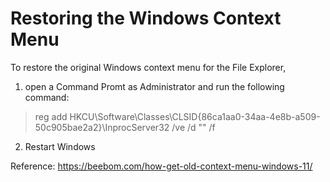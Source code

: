 # Restoring the Windows Context Menu
To restore the original Windows context menu for the File Explorer, 
1. open a Command Promt as Administrator and run the following command:
> reg add HKCU\Software\Classes\CLSID\{86ca1aa0-34aa-4e8b-a509-50c905bae2a2}\InprocServer32 /ve /d "" /f
2. Restart Windows

Reference: https://beebom.com/how-get-old-context-menu-windows-11/
